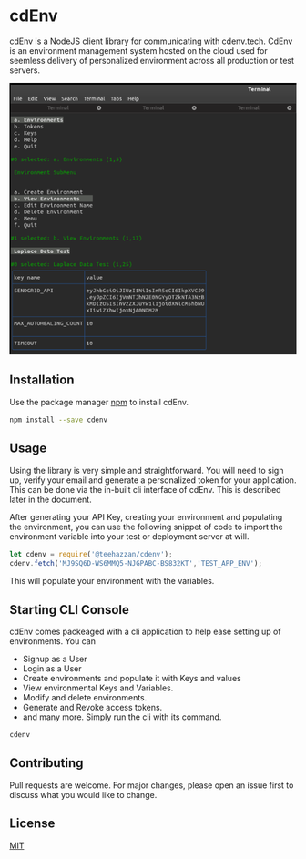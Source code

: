 # cdEnv

cdEnv is a NodeJS client library for communicating with cdenv.tech. CdEnv is an environment management system hosted on the cloud used for seemless delivery of personalized environment across all production or test servers.


![Image](./cdenv.png)


## Installation

Use the package manager [npm](https://www.npmjs.com/get-npm) to install cdEnv.

```bash
npm install --save cdenv
```

## Usage
Using the library is very simple and straightforward. You will need to sign up, verify your email and generate a personalized token for your application. This can be done via the in-built cli interface of cdEnv. This is described later in the document. 

After generating your API Key, creating your environment and populating the environment, you can use the following snippet of code to import the environment variable into your test or deployment server at will.

```javascript
let cdenv = require('@teehazzan/cdenv');
cdenv.fetch('MJ9SQ6D-WS6MMQ5-NJGPABC-BS832KT','TEST_APP_ENV');
```
This will populate your environment with the variables.

## Starting CLI Console
cdEnv comes packeaged with a cli application to help ease setting up of environments. You can 
- Signup as a User
- Login as a User
- Create environments and populate it with Keys and values
- View environmental Keys and Variables.
- Modify and delete environments.
- Generate and Revoke access tokens.
- and many more.
Simply run the cli with its command. 

```bash
cdenv
```

## Contributing
Pull requests are welcome. For major changes, please open an issue first to discuss what you would like to change.

## License
[MIT](https://choosealicense.com/licenses/mit/)